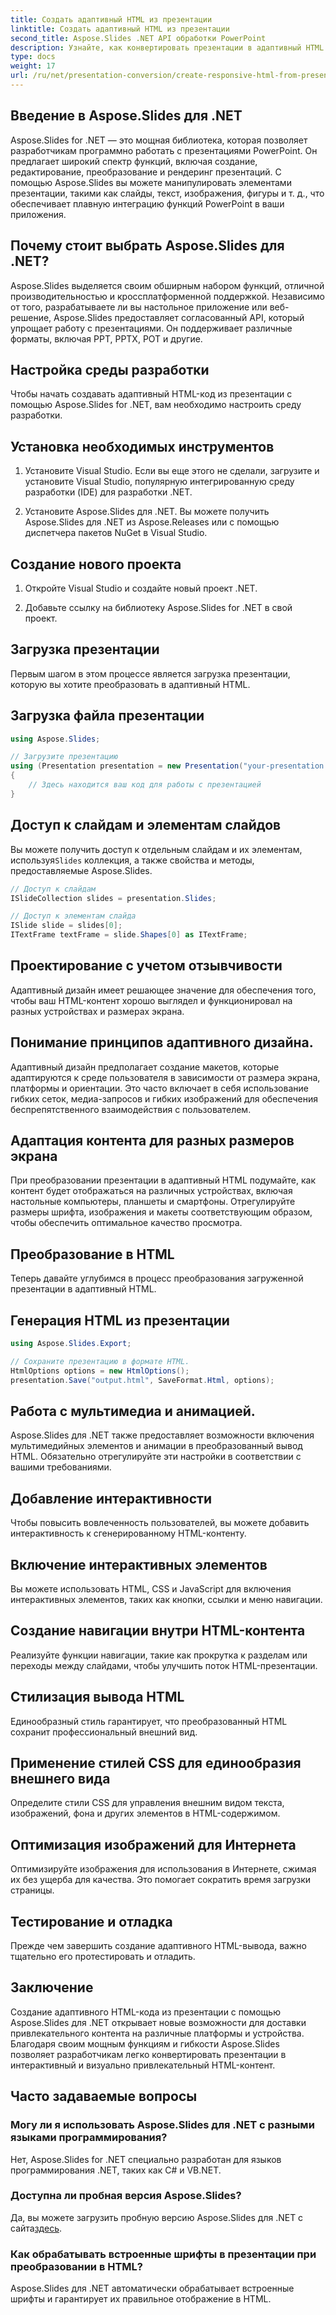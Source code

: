 ```yaml
---
title: Создать адаптивный HTML из презентации
linktitle: Создать адаптивный HTML из презентации
second_title: Aspose.Slides .NET API обработки PowerPoint
description: Узнайте, как конвертировать презентации в адаптивный HTML с помощью Aspose.Slides для .NET. Создавайте привлекательный контент, который легко адаптируется к разным устройствам.
type: docs
weight: 17
url: /ru/net/presentation-conversion/create-responsive-html-from-presentation/
---
```


## Введение в Aspose.Slides для .NET

Aspose.Slides for .NET — это мощная библиотека, которая позволяет разработчикам программно работать с презентациями PowerPoint. Он предлагает широкий спектр функций, включая создание, редактирование, преобразование и рендеринг презентаций. С помощью Aspose.Slides вы можете манипулировать элементами презентации, такими как слайды, текст, изображения, фигуры и т. д., что обеспечивает плавную интеграцию функций PowerPoint в ваши приложения.

## Почему стоит выбрать Aspose.Slides для .NET?

Aspose.Slides выделяется своим обширным набором функций, отличной производительностью и кроссплатформенной поддержкой. Независимо от того, разрабатываете ли вы настольное приложение или веб-решение, Aspose.Slides предоставляет согласованный API, который упрощает работу с презентациями. Он поддерживает различные форматы, включая PPT, PPTX, POT и другие.

## Настройка среды разработки

Чтобы начать создавать адаптивный HTML-код из презентации с помощью Aspose.Slides for .NET, вам необходимо настроить среду разработки.

## Установка необходимых инструментов

1. Установите Visual Studio. Если вы еще этого не сделали, загрузите и установите Visual Studio, популярную интегрированную среду разработки (IDE) для разработки .NET.

2. Установите Aspose.Slides для .NET. Вы можете получить Aspose.Slides для .NET из Aspose.Releases или с помощью диспетчера пакетов NuGet в Visual Studio.

## Создание нового проекта

1. Откройте Visual Studio и создайте новый проект .NET.

2. Добавьте ссылку на библиотеку Aspose.Slides for .NET в свой проект.

## Загрузка презентации

Первым шагом в этом процессе является загрузка презентации, которую вы хотите преобразовать в адаптивный HTML.

## Загрузка файла презентации

```csharp
using Aspose.Slides;

// Загрузите презентацию
using (Presentation presentation = new Presentation("your-presentation.pptx"))
{
    // Здесь находится ваш код для работы с презентацией
}
```

## Доступ к слайдам и элементам слайдов

 Вы можете получить доступ к отдельным слайдам и их элементам, используя`Slides` коллекция, а также свойства и методы, предоставляемые Aspose.Slides.

```csharp
// Доступ к слайдам
ISlideCollection slides = presentation.Slides;

// Доступ к элементам слайда
ISlide slide = slides[0];
ITextFrame textFrame = slide.Shapes[0] as ITextFrame;
```

## Проектирование с учетом отзывчивости

Адаптивный дизайн имеет решающее значение для обеспечения того, чтобы ваш HTML-контент хорошо выглядел и функционировал на разных устройствах и размерах экрана.

## Понимание принципов адаптивного дизайна.

Адаптивный дизайн предполагает создание макетов, которые адаптируются к среде пользователя в зависимости от размера экрана, платформы и ориентации. Это часто включает в себя использование гибких сеток, медиа-запросов и гибких изображений для обеспечения беспрепятственного взаимодействия с пользователем.

## Адаптация контента для разных размеров экрана

При преобразовании презентации в адаптивный HTML подумайте, как контент будет отображаться на различных устройствах, включая настольные компьютеры, планшеты и смартфоны. Отрегулируйте размеры шрифта, изображения и макеты соответствующим образом, чтобы обеспечить оптимальное качество просмотра.

## Преобразование в HTML

Теперь давайте углубимся в процесс преобразования загруженной презентации в адаптивный HTML.

## Генерация HTML из презентации

```csharp
using Aspose.Slides.Export;

// Сохраните презентацию в формате HTML.
HtmlOptions options = new HtmlOptions();
presentation.Save("output.html", SaveFormat.Html, options);
```

## Работа с мультимедиа и анимацией.

Aspose.Slides для .NET также предоставляет возможности включения мультимедийных элементов и анимации в преобразованный вывод HTML. Обязательно отрегулируйте эти настройки в соответствии с вашими требованиями.

## Добавление интерактивности

Чтобы повысить вовлеченность пользователей, вы можете добавить интерактивность к сгенерированному HTML-контенту.

## Включение интерактивных элементов

Вы можете использовать HTML, CSS и JavaScript для включения интерактивных элементов, таких как кнопки, ссылки и меню навигации.

## Создание навигации внутри HTML-контента

Реализуйте функции навигации, такие как прокрутка к разделам или переходы между слайдами, чтобы улучшить поток HTML-презентации.

## Стилизация вывода HTML

Единообразный стиль гарантирует, что преобразованный HTML сохранит профессиональный внешний вид.

## Применение стилей CSS для единообразия внешнего вида

Определите стили CSS для управления внешним видом текста, изображений, фона и других элементов в HTML-содержимом.

## Оптимизация изображений для Интернета

Оптимизируйте изображения для использования в Интернете, сжимая их без ущерба для качества. Это помогает сократить время загрузки страницы.

## Тестирование и отладка

Прежде чем завершить создание адаптивного HTML-вывода, важно тщательно его протестировать и отладить.

## Заключение

Создание адаптивного HTML-кода из презентации с помощью Aspose.Slides для .NET открывает новые возможности для доставки привлекательного контента на различные платформы и устройства. Благодаря своим мощным функциям и гибкости Aspose.Slides позволяет разработчикам легко конвертировать презентации в интерактивный и визуально привлекательный HTML-контент.

## Часто задаваемые вопросы

### Могу ли я использовать Aspose.Slides для .NET с разными языками программирования?

Нет, Aspose.Slides for .NET специально разработан для языков программирования .NET, таких как C# и VB.NET.

### Доступна ли пробная версия Aspose.Slides?

 Да, вы можете загрузить пробную версию Aspose.Slides для .NET с сайта[здесь](https://downloads.aspose.com/slides/net).

### Как обрабатывать встроенные шрифты в презентации при преобразовании в HTML?

Aspose.Slides для .NET автоматически обрабатывает встроенные шрифты и гарантирует их правильное отображение в HTML.